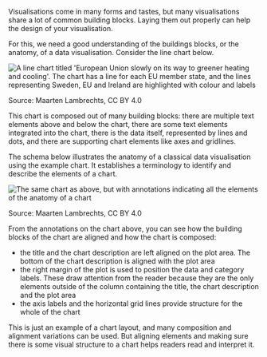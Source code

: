 Visualisations come in many forms and tastes, but many visualisations share a lot of common building blocks. Laying them out properly can help the design of your visualisation.

For this, we need a good understanding of the buildings blocks, or the anatomy, of a data visualisation. Consider the line chart below.

![A line chart titled 'European Union slowly on its way to greener heating and cooling'. The chart has a line for each EU member state, and the lines representing Sweden, EU and Ireland are highlighted with colour and labels](Grid%20and%20arrangement%204ba513397bf6413d900e7c2944888770/Chart-no_annotations2x.png)

Source: Maarten Lambrechts, CC BY 4.0

This chart is composed out of many building blocks: there are multiple text elements above and below the chart, there are some text elements integrated into the chart, there is the data itself, represented by lines and dots, and there are supporting chart elements like axes and gridlines.

The schema below illustrates the anatomy of a classical data visualisation using the example chart. It establishes a terminology to identify and describe the elements of a chart.

![The same chart as above, but with annotations indicating all the elements of the anatomy of a chart](Grid%20and%20arrangement%204ba513397bf6413d900e7c2944888770/Chart-annotations2x.png)

Source: Maarten Lambrechts, CC BY 4.0

From the annotations on the chart above, you can see how the building blocks of the chart are aligned and how the chart is composed:

- the title and the chart description are left aligned on the plot area. The bottom of the chart description is aligned with the plot area
- the right margin of the plot is used to position the data and category labels. These draw attention from the reader because they are the only elements outside of the column containing the title, the chart description and the plot area
- the axis labels and the horizontal grid lines provide structure for the whole of the chart

This is just an example of a chart layout, and many composition and alignment variations can be used. But aligning elements and making sure there is some visual structure to a chart helps readers read and interpret it.